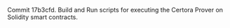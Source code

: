Commit 17b3cfd.                    Build and Run scripts for executing the Certora Prover on Solidity smart contracts.
